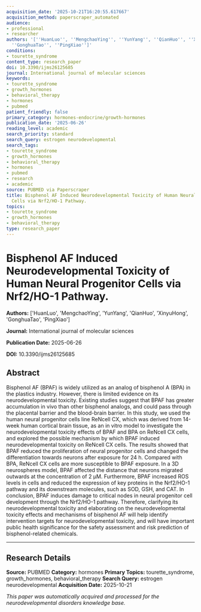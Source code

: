 ```yaml
---
acquisition_date: '2025-10-21T16:20:55.617667'
acquisition_method: paperscraper_automated
audience:
- professional
- researcher
authors: '[''HuanLuo'', ''MengchaoYing'', ''YunYang'', ''QianHuo'', ''XinyuHong'',
  ''GonghuaTao'', ''PingXiao'']'
conditions:
- tourette_syndrome
content_type: research_paper
doi: 10.3390/ijms26125685
journal: International journal of molecular sciences
keywords:
- tourette_syndrome
- growth_hormones
- behavioral_therapy
- hormones
- pubmed
patient_friendly: false
primary_category: hormones-endocrine/growth-hormones
publication_date: '2025-06-26'
reading_level: academic
search_priority: standard
search_query: estrogen neurodevelopmental
search_tags:
- tourette_syndrome
- growth_hormones
- behavioral_therapy
- hormones
- pubmed
- research
- academic
source: PUBMED via Paperscraper
title: Bisphenol AF Induced Neurodevelopmental Toxicity of Human Neural Progenitor
  Cells via Nrf2/HO-1 Pathway.
topics:
- tourette_syndrome
- growth_hormones
- behavioral_therapy
type: research_paper
---
```


# Bisphenol AF Induced Neurodevelopmental Toxicity of Human Neural Progenitor Cells via Nrf2/HO-1 Pathway.

**Authors:** ['HuanLuo', 'MengchaoYing', 'YunYang', 'QianHuo', 'XinyuHong', 'GonghuaTao', 'PingXiao']

**Journal:** International journal of molecular sciences

**Publication Date:** 2025-06-26

**DOI:** 10.3390/ijms26125685

## Abstract

Bisphenol AF (BPAF) is widely utilized as an analog of bisphenol A (BPA) in the plastics industry. However, there is limited evidence on its neurodevelopmental toxicity. Existing studies suggest that BPAF has greater accumulation in vivo than other bisphenol analogs, and could pass through the placental barrier and the blood-brain barrier. In this study, we used the human neural progenitor cells line ReNcell CX, which was derived from 14-week human cortical brain tissue, as an in vitro model to investigate the neurodevelopmental toxicity effects of BPAF and BPA on ReNcell CX cells, and explored the possible mechanism by which BPAF induced neurodevelopmental toxicity on ReNcell CX cells. The results showed that BPAF reduced the proliferation of neural progenitor cells and changed the differentiation towards neurons after exposure for 24 h. Compared with BPA, ReNcell CX cells are more susceptible to BPAF exposure. In a 3D neurospheres model, BPAF affected the distance that neurons migrated outwards at the concentration of 2 μM. Furthermore, BPAF increased ROS levels in cells and reduced the expression of key proteins in the Nrf2/HO-1 pathway and its downstream molecules, such as SOD, GSH, and CAT. In conclusion, BPAF induces damage to critical nodes in neural progenitor cell development through the Nrf2/HO-1 pathway. Therefore, clarifying its neurodevelopmental toxicity and elaborating on the neurodevelopmental toxicity effects and mechanisms of bisphenol AF will help identify intervention targets for neurodevelopmental toxicity, and will have important public health significance for the safety assessment and risk prediction of bisphenol-related chemicals.

---

## Research Details

**Source:** PUBMED
**Category:** hormones
**Primary Topics:** tourette_syndrome, growth_hormones, behavioral_therapy
**Search Query:** estrogen neurodevelopmental
**Acquisition Date:** 2025-10-21

*This paper was automatically acquired and processed for the neurodevelopmental disorders knowledge base.*
